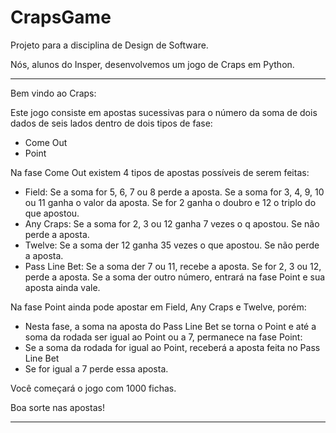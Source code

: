 # CrapsGame
Projeto para a disciplina de Design de Software.

Nós, alunos do Insper, desenvolvemos um jogo de Craps em Python.

************************************************************************************************************************
Bem vindo ao Craps:

Este jogo consiste em apostas sucessivas para o número da soma de dois dados de seis lados dentro de dois tipos de fase:
- Come Out
- Point

Na fase Come Out existem 4 tipos de apostas possíveis de serem feitas:
- Field:
  Se a soma for 5, 6, 7 ou 8 perde a aposta.
  Se a soma for 3, 4, 9, 10 ou 11 ganha o valor da aposta.
  Se for 2 ganha o doubro e 12 o triplo do que apostou.
- Any Craps:
  Se a soma for 2, 3 ou 12 ganha 7 vezes o q apostou.
  Se não perde a aposta.
- Twelve:
  Se a soma der 12 ganha 35 vezes o que apostou.
  Se não perde a aposta.
- Pass Line Bet:
  Se a soma der 7 ou 11, recebe a aposta.
  Se for 2, 3 ou 12, perde a aposta.
  Se a soma der outro número, entrará na fase Point e sua aposta ainda vale.

Na fase Point ainda pode apostar em Field, Any Craps e Twelve, porém:
- Nesta fase, a soma na aposta do Pass Line Bet se torna o Point
e até a soma da rodada ser igual ao Point ou a 7, permanece na fase Point:
- Se a soma da rodada for igual ao Point, receberá a aposta feita no Pass Line Bet
- Se for igual a 7 perde essa aposta.

Você começará o jogo com 1000 fichas.

Boa sorte nas apostas!

*************************************************************************************************************************
